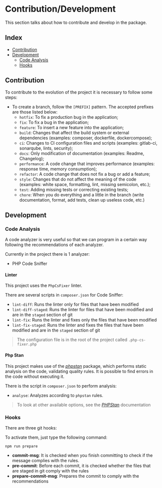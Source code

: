 # Contribution/Development

This section talks about how to contribute and develop in the package.

## Index

- [Contribution](#contribution)
- [Development](#development)
     - [Code Analysis](#code-analysis)
     - [Hooks](#hooks)

## Contribution

To contribute to the evolution of the project it is necessary to follow some steps:

- To create a branch, follow the `[PREFIX]` pattern. The accepted prefixes are those listed below:
     - `hotfix`: To fix a production bug in the application;
     - `fix`: To fix a bug in the application;
     - `feature`: To insert a new feature into the application;
     - `build`: Changes that affect the build system or external dependencies (examples: composer, dockerfile, dockercompose);
     - `ci`: Changes to CI configuration files and scripts (examples: gitlab-ci, sonarqube, lints, security);
     - `docs`: Only modification of documentation (examples: Readme, Changelog);
     - `performance`: A code change that improves performance (examples: response time, memory consumption);
     - `refactor`: A code change that does not fix a bug or add a feature;
     - `style`: Changes that do not affect the meaning of the code (examples: white space, formatting, lint, missing semicolon, etc.);
     - `test`: Adding missing tests or correcting existing tests;
     - `chore`: When you do everything and a little in the branch (write documentation, format, add tests, clean up useless code, etc.)

## Development

### Code Analysis

A code analyzer is very useful so that we can program in a certain way following the recommendations of each analyzer.

Currently in the project there is 1 analyzer:

- PHP Code Sniffer

#### Linter

This project uses the `PhpCsFixer` linter.

There are several scripts in `composer.json` for Code Sniffer:

- `lint-diff`: Runs the linter only for files that have been modified
- `lint-diff-staged`: Runs the linter for files that have been modified and are in the `staged` section of git
- `lint-fix`: Runs the linter and fixes only the files that have been modified
- `lint-fix-staged`: Runs the linter and fixes the files that have been modified and are in the `staged` section of git

> The configuration file is in the root of the project called `.php-cs-fixer.php`

#### Php Stan

This project makes use of the [*phpstan*](https://phpstan.org/) package, which performs static analysis on the code, validating quality rules. It is possible to find errors in the code without executing it.

There is the script in `composer.json` to perform analysis:

- `analyse`: Analyzes according to `phpstan` rules.

> To look at other available options, see the [*PHPStan*](https://phpstan.org/config-reference) documentation

### Hooks

There are three git hooks:

To activate them, just type the following command:

```
npm run prepare
```

- **commit-msg**: It is checked when you finish committing to check if the message complies with the rules.
- **pre-commit**: Before each commit, it is checked whether the files that are staged in git comply with the rules
- **prepare-commit-msg**: Prepares the commit to comply with the recommendations
